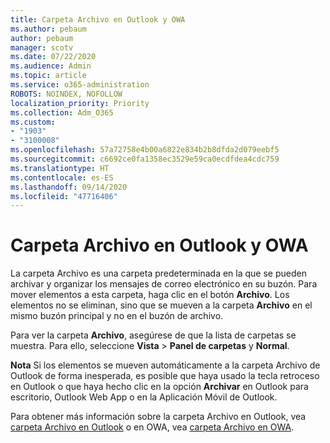 ```yaml
---
title: Carpeta Archivo en Outlook y OWA
ms.author: pebaum
author: pebaum
manager: scotv
ms.date: 07/22/2020
ms.audience: Admin
ms.topic: article
ms.service: o365-administration
ROBOTS: NOINDEX, NOFOLLOW
localization_priority: Priority
ms.collection: Adm_O365
ms.custom:
- "1903"
- "3100008"
ms.openlocfilehash: 57a72758e4b00a6822e834b2b8dfda2d079eebf5
ms.sourcegitcommit: c6692ce0fa1358ec3529e59ca0ecdfdea4cdc759
ms.translationtype: HT
ms.contentlocale: es-ES
ms.lasthandoff: 09/14/2020
ms.locfileid: "47716406"
---
```

# <a name="archive-folder-in-outlook-and-owa"></a>Carpeta Archivo en Outlook y OWA

La carpeta Archivo es una carpeta predeterminada en la que se pueden archivar y organizar los mensajes de correo electrónico en su buzón. Para mover elementos a esta carpeta, haga clic en el botón **Archivo**. Los elementos no se eliminan, sino que se mueven a la carpeta **Archivo** en el mismo buzón principal y no en el buzón de archivo.

Para ver la carpeta **Archivo**, asegúrese de que la lista de carpetas se muestra. Para ello, seleccione **Vista** > **Panel de carpetas** y **Normal**.

**Nota** Si los elementos se mueven automáticamente a la carpeta Archivo de Outlook de forma inesperada, es posible que haya usado la tecla retroceso en Outlook o que haya hecho clic en la opción **Archivar** en Outlook para escritorio, Outlook Web App o en la Aplicación Móvil de Outlook.

Para obtener más información sobre la carpeta Archivo en Outlook, vea [carpeta Archivo en Outlook](https://support.office.com/article/archive-in-outlook-for-windows-25f75777-3cdc-4c77-9783-5929c7b47028) o en OWA, vea [carpeta Archivo en OWA](https://support.office.com/article/organize-your-inbox-with-archive-sweep-and-other-tools-in-outlook-on-the-web-49b26f63-6399-4b4a-a580-14b9b1efe96d?ui=en-US&rs=en-US&ad=US).